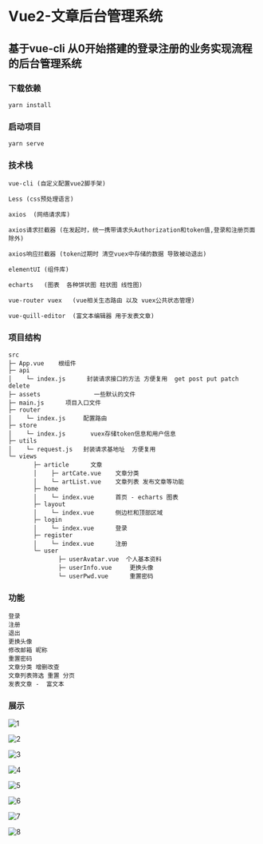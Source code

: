# Vue2-文章后台管理系统

## 基于vue-cli 从0开始搭建的登录注册的业务实现流程的后台管理系统

### 下载依赖

```
yarn install
```

### 启动项目

```
yarn serve
```

### 技术栈
```
vue-cli (自定义配置vue2脚手架)

Less (css预处理语言)

axios  (网络请求库)

axios请求拦截器 (在发起时，统一携带请求头Authorization和token值,登录和注册页面除外)

axios响应拦截器 (token过期时 清空vuex中存储的数据 导致被动退出)

elementUI (组件库)
 
echarts   (图表  各种饼状图 柱状图 线性图)

vue-router vuex   (vue相关生态路由 以及 vuex公共状态管理)

vue-quill-editor  (富文本编辑器 用于发表文章)

```

### 项目结构
```
src
├─ App.vue    根组件
├─ api 	
│    └─ index.js      封装请求接口的方法 方便复用  get post put patch delete
├─ assets	            一些默认的文件
├─ main.js  	项目入口文件
├─ router
│    └─ index.js     配置路由 
├─ store
│    └─ index.js	   vuex存储token信息和用户信息
├─ utils
│    └─ request.js   封装请求基地址  方便复用
└─ views
       ├─ article      文章
       │    ├─ artCate.vue    文章分类
       │    └─ artList.vue    文章列表 发布文章等功能
       ├─ home
       │    └─ index.vue      首页 - echarts 图表 
       ├─ layout	
       │    └─ index.vue      侧边栏和顶部区域
       ├─ login
       │    └─ index.vue      登录
       ├─ register
       │    └─ index.vue      注册
       └─ user
              ├─ userAvatar.vue  个人基本资料
              ├─ userInfo.vue     更换头像
              └─ userPwd.vue	  重置密码
```
### 功能
```
登录
注册
退出
更换头像
修改邮箱 昵称
重置密码
文章分类 增删改查
文章列表筛选 重置 分页 
发表文章 -  富文本
```
### 展示

![1](https://user-images.githubusercontent.com/113281531/196359659-52f62f18-b3ce-4dd2-b8fe-f674adc72b90.png)

![2](https://user-images.githubusercontent.com/113281531/196359673-84efac0c-ade5-4ea3-837f-fbf4f233fb15.png)

![3](https://user-images.githubusercontent.com/113281531/196359678-99dcc56e-f366-4dd5-a757-86afee00ce54.png)

![4](https://user-images.githubusercontent.com/113281531/196359688-c390ccf3-d023-4aab-a128-980699017f6b.png)

![5](https://user-images.githubusercontent.com/113281531/196359693-b5767e0f-333f-4cd7-aeb7-d851cb725103.png)

![6](https://user-images.githubusercontent.com/113281531/196359702-04941832-76b3-450a-87ca-e42e9eab655c.png)

![7](https://user-images.githubusercontent.com/113281531/196359706-6a6eea64-2c51-4b62-b04a-524e1f9886cf.png)

![8](https://user-images.githubusercontent.com/113281531/196359710-db298cf5-612c-488e-9ea5-71fa5f1736ce.png)